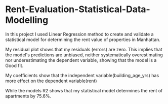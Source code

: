 # Rent-Evaluation-Statistical-Data-Modelling

In this project I used Linear Regression method to create and validate a statistical model for determining the rent value of properties in Manhattan.

My residual plot shows that my residuals (errors) are zero. This implies that the model's predictions are unbiased, neither systematically overestimating nor underestimating the dependent variable, showing that the model is a Good fit.

My coefficients show that the independent variable(building_age_yrs) has more effect on the dependent variable(rent)

While the models R2 shows that my statistical model determines the rent of apartments by 75.6%.
